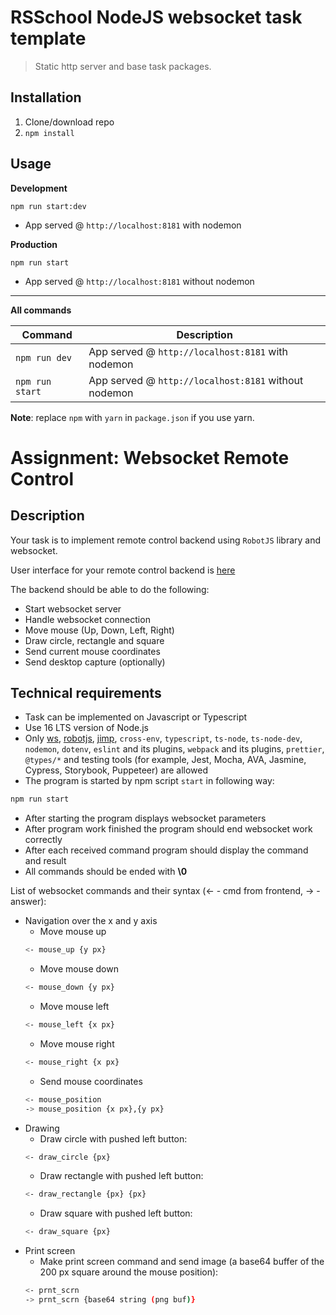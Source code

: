 # RSSchool NodeJS websocket task template
> Static http server and base task packages.

## Installation
1. Clone/download repo
2. `npm install`

## Usage
**Development**

`npm run start:dev`

* App served @ `http://localhost:8181` with nodemon

**Production**

`npm run start`

* App served @ `http://localhost:8181` without nodemon

---

**All commands**

Command | Description
--- | ---
`npm run dev` | App served @ `http://localhost:8181` with nodemon
`npm run start` | App served @ `http://localhost:8181` without nodemon

**Note**: replace `npm` with `yarn` in `package.json` if you use yarn.






# Assignment: Websocket Remote Control

## Description

Your task is to implement remote control backend using `RobotJS` library and websocket.

User interface for your remote control backend is [here](https://github.com/rolling-scopes-school/remote-control)

The backend should be able to do the following:

- Start websocket server
- Handle websocket connection
- Move mouse (Up, Down, Left, Right)
- Draw circle, rectangle and square  
- Send current mouse coordinates
- Send desktop capture (optionally)

## Technical requirements

- Task can be implemented on Javascript or Typescript
- Use 16 LTS version of Node.js
- Only [ws](https://www.npmjs.com/package/ws), [robotjs](https://www.npmjs.com/package/robotjs), [jimp](https://www.npmjs.com/package/jimp), `cross-env`, `typescript`, `ts-node`, `ts-node-dev`, `nodemon`, `dotenv`, `eslint` and its plugins, `webpack` and its plugins, `prettier`, `@types/*` and testing tools (for example, Jest, Mocha, AVA, Jasmine, Cypress, Storybook, Puppeteer) are allowed
- The program is started by npm script `start` in following way:
```bash
npm run start 
```
- After starting the program displays websocket parameters
- After program work finished the program should end websocket work correctly  
- After each received command program should display the command and result
- All commands should be ended with **\0**

List of websocket commands and their syntax (<- - cmd from frontend, -> - answer):
- Navigation over the x and y axis
    - Move mouse up
    ```bash
    <- mouse_up {y px}
    ```
    - Move mouse down
    ```bash
    <- mouse_down {y px}
    ```
    - Move mouse left
    ```bash
    <- mouse_left {x px}
    ```
    - Move mouse right
    ```bash
    <- mouse_right {x px}
    ```
    - Send mouse coordinates
    ```bash
    <- mouse_position
    -> mouse_position {x px},{y px}
    ```
- Drawing
    - Draw circle with pushed left button: 
    ```bash
    <- draw_circle {px}
    ```
    - Draw rectangle with pushed left button: 
    ```bash
    <- draw_rectangle {px} {px}
    ```
    - Draw square with pushed left button: 
    ```bash
    <- draw_square {px}
    ```
- Print screen
    - Make print screen command and send image (a base64 buffer of the 200 px square around the mouse position):
    ```bash
    <- prnt_scrn
    -> prnt_scrn {base64 string (png buf)}
    ```
    
